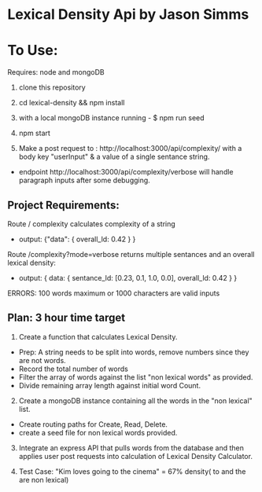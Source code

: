# Lexical Density Api by Jason Simms


# To Use:
Requires: node and mongoDB

1. clone this repository
2. cd lexical-density && npm install
3. with a local mongoDB instance running - $ npm run seed
4. npm start

5.  Make a post request to : http://localhost:3000/api/complexity/
with a body key "userInput" 
& a value of a single sentance string.

- endpoint http://localhost:3000/api/complexity/verbose will handle paragraph inputs after some debugging.



## Project Requirements: 
Route / complexity calculates complexity of a string
- output: {"data": {
    overall_ld: 0.42
    }
    }

Route /complexity?mode=verbose returns multiple sentances and an overall lexical density:
- output: {
    data: {
        sentance_ld: [0.23, 0.1, 1.0, 0.0],
        overall_ld: 0.42
    }
}

ERRORS: 100 words maximum or 1000 characters are valid inputs

## Plan: 3 hour time target
1. Create a function that calculates Lexical Density.
- Prep: A string needs to be split into words, remove numbers since they are not words.
- Record the total number of words
- Filter the array of words against the list "non lexical words" as provided.
- Divide remaining array length against initial word Count.

2. Create a mongoDB instance containing all the words in the "non lexical" list.
- Create routing paths for Create, Read, Delete.
- create a seed file for non lexical words provided.

3. Integrate an express API that pulls words from the database and then applies user post requests into calculation of Lexical Density Calculator.

4. Test Case: 
"Kim loves going to the cinema" = 67% density( to and the are non lexical)
